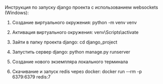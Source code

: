Инструкция по запуску django проекта с использованием websockets (Windows):

1. Создание виртуального окружения:
python -m venv venv

2. Активация виртуального окружения:
venv\Scripts\activate

3. Зайти в папку проекта django:
cd django_project

4. Запустить сервер django:
python manage.py runserver

5. Создание нового экземпляра локального терминала

6. Скачивание и запуск redis через docker:
docker run --rm -p 6379:6379 redis:7

